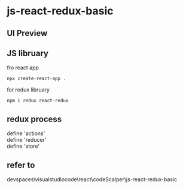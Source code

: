 # js-react-redux-basic

## UI Preview

## JS libruary

fro react app

```
npx create-react-app .
```

for redux libruary

```
npm i redux react-redux
```

## redux process

define 'actions'  
define 'reducer'  
define 'store'

## refer to

devspaces\visualstudiocode\react\codeScalper\js-react-redux-basic
